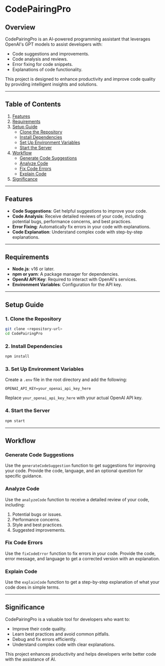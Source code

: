 # CodePairingPro

## Overview
CodePairingPro is an AI-powered programming assistant that leverages OpenAI's GPT models to assist developers with:
- Code suggestions and improvements.
- Code analysis and reviews.
- Error fixing for code snippets.
- Explanations of code functionality.

This project is designed to enhance productivity and improve code quality by providing intelligent insights and solutions.

---

## Table of Contents
1. [Features](#features)
2. [Requirements](#requirements)
3. [Setup Guide](#setup-guide)
   - [Clone the Repository](#1-clone-the-repository)
   - [Install Dependencies](#2-install-dependencies)
   - [Set Up Environment Variables](#3-set-up-environment-variables)
   - [Start the Server](#4-start-the-server)
4. [Workflow](#workflow)
   - [Generate Code Suggestions](#generate-code-suggestions)
   - [Analyze Code](#analyze-code)
   - [Fix Code Errors](#fix-code-errors)
   - [Explain Code](#explain-code)
5. [Significance](#significance)

---

## Features
- **Code Suggestions**: Get helpful suggestions to improve your code.
- **Code Analysis**: Receive detailed reviews of your code, including potential bugs, performance concerns, and best practices.
- **Error Fixing**: Automatically fix errors in your code with explanations.
- **Code Explanation**: Understand complex code with step-by-step explanations.

---

## Requirements
- **Node.js**: v16 or later.
- **npm or yarn**: A package manager for dependencies.
- **OpenAI API Key**: Required to interact with OpenAI's services.
- **Environment Variables**: Configuration for the API key.

---

## Setup Guide

### 1. Clone the Repository
```bash
git clone <repository-url>
cd CodePairingPro
```

### 2. Install Dependencies
```bash
npm install
```

### 3. Set Up Environment Variables
Create a `.env` file in the root directory and add the following:
```
OPENAI_API_KEY=your_openai_api_key_here
```
Replace `your_openai_api_key_here` with your actual OpenAI API key.

### 4. Start the Server
```bash
npm start
```

---

## Workflow

### Generate Code Suggestions
Use the `generateCodeSuggestion` function to get suggestions for improving your code. Provide the code, language, and an optional question for specific guidance.

### Analyze Code
Use the `analyzeCode` function to receive a detailed review of your code, including:
1. Potential bugs or issues.
2. Performance concerns.
3. Style and best practices.
4. Suggested improvements.

### Fix Code Errors
Use the `fixCodeError` function to fix errors in your code. Provide the code, error message, and language to get a corrected version with an explanation.

### Explain Code
Use the `explainCode` function to get a step-by-step explanation of what your code does in simple terms.

---

## Significance
CodePairingPro is a valuable tool for developers who want to:
- Improve their code quality.
- Learn best practices and avoid common pitfalls.
- Debug and fix errors efficiently.
- Understand complex code with clear explanations.

This project enhances productivity and helps developers write better code with the assistance of AI.

